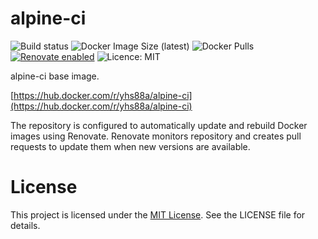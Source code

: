 # alpine-ci

![Build status](https://github.com/yhs88a/alpine-ci/actions/workflows/build-push.yml/badge.svg)
![Docker Image Size (latest)](https://img.shields.io/docker/image-size/yhs88a/alpine-ci/latest)
![Docker Pulls](https://img.shields.io/docker/pulls/yhs88a/alpine-ci)
[![Renovate enabled](https://img.shields.io/badge/renovate-enabled-brightgreen.svg)](https://renovatebot.com/)
![Licence: MIT](https://img.shields.io/github/license/yhs88a/alpine-ci)

alpine-ci base image.

[https://hub.docker.com/r/yhs88a/alpine-ci](https://hub.docker.com/r/yhs88a/alpine-ci)

The repository is configured to automatically update and rebuild Docker images using Renovate. Renovate monitors repository and creates pull requests to update them when new versions are available.

# License

This project is licensed under the [MIT License](/LICENSE). See the LICENSE file for details.
